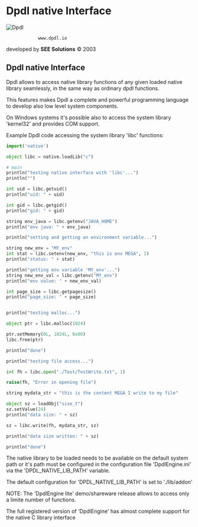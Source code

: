 # Dpdl native Interface

![Dpdl](https://www.dpdl.io/images/dpdl-io.png)

				www.dpdl.io
				

developed by
**SEE Solutions**
&copy; 2003
		

## Dpdl native Interface


Dpdl allows to access native library functions of any given loaded native library seamlessly, in the same way as ordinary dpdl functions.

This features makes Dpdl a complete and powerful programming language to develop also low level system components.

On Windows systems it's possible also to access the system library 'kernel32' and provides COM support.


Example Dpdl code accessing the system library 'libc' functions:
```python
import('native')

object libc = native.loadLib("c")

# main
println("testing native interface with 'libc'...")
println("")

int uid = libc.getuid()
println("uid: " + uid)

int gid = libc.getgid()
println("gid: " + gid)

string env_java = libc.getenv("JAVA_HOME")
println("env java: " + env_java)

println("setting and getting an environment variable...")

string new_env = "MY_env"
int stat = libc.setenv(new_env, "this is env MEGA", 1)
println("status: " + stat)

println("getting env variable 'MY_env'...")
string new_env_val = libc.getenv("MY_env")
println("env value: " + new_env_val)

int page_size = libc.getpagesize()
println("page_size: " + page_size)


println("testing malloc...")

object ptr = libc.malloc(1024)

ptr.setMemory(0L, 1024L, 0x00)
libc.free(ptr)

println("done")

println("testing file access...")

int fh = libc.open("./Test/TestWrite.txt", 1)

raise(fh, "Error in opening file")

string mydata_str = "this is the content MEGA I write to my file"

object sz = loadObj("size_t")
sz.setValue(24)
println("data size: " + sz)

sz = libc.write(fh, mydata_str, sz)

println("data size written: " + sz)

println("done")
```

The native library to be loaded needs to be available on the default system path or it's path must be configured in the configuration file 'DpdlEngine.ini' via the 'DPDL_NATIVE_LIB_PATH' variable.

The default configuration for 'DPDL_NATIVE_LIB_PATH' is set to './lib/addon'


NOTE: The 'DpdlEngine lite' demo/shareware release allows to access only a limite number of functions.

The full registered version of 'DpdlEngine' has almost complete support for the native C library interface







